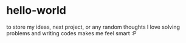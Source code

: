# hello-world
to store my ideas, next project, or any random thoughts
I love solving problems and writing codes makes me feel smart :P

